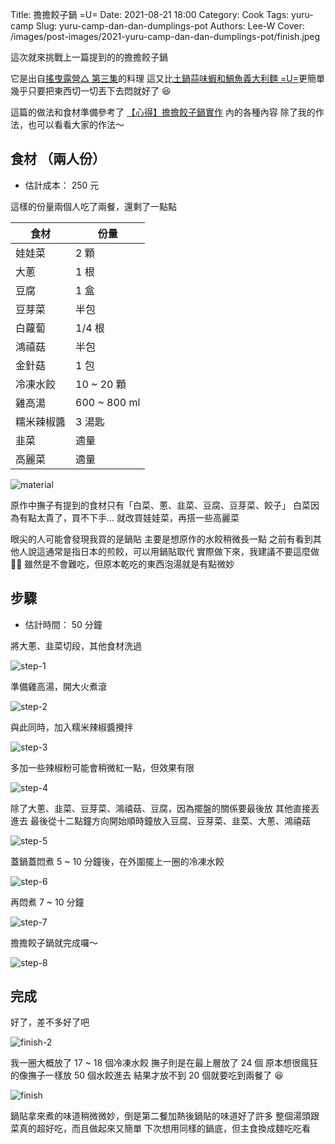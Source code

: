 Title: 擔擔餃子鍋 =U=
Date: 2021-08-21 18:00
Category: Cook
Tags: yuru-camp
Slug: yuru-camp-dan-dan-dumplings-pot
Authors: Lee-W
Cover: /images/post-images/2021-yuru-camp-dan-dan-dumplings-pot/finish.jpeg

這次就來挑戰上一篇提到的的擔擔餃子鍋

<!--more-->

它是出自[搖曳露營△ 第三集](https://ani.gamer.com.tw/animeVideo.php?sn=21673)的料理
這又比[土鍋蒜味蝦和鯛魚義大利麵 =U=]({filename}/posts/cook/2021/16-yuru-camp-ajillo.md)更簡單
幾乎只要把東西切一切丟下去悶就好了 😆

這篇的做法和食材準備參考了 [【心得】擔擔餃子鍋實作](https://forum.gamer.com.tw/C.php?bsn=47411&snA=713) 內的各種內容
除了我的作法，也可以看看大家的作法～

## 食材 （兩人份）
* 估計成本： 250 元

這樣的份量兩個人吃了兩餐，還剩了一點點

| 食材 | 份量 |
|---|---|
| 娃娃菜 | 2 顆 |
| 大蔥 | 1 根 |
| 豆腐 | 1 盒 |
| 豆芽菜 | 半包 |
| 白蘿蔔 | 1/4 根 |
| 鴻禧菇 | 半包 |
| 金針菇 | 1 包 |
| 冷凍水餃 | 10 ~ 20 顆 |
| 雞高湯 | 600 ~ 800 ml |
| 糯米辣椒醬 | 3 湯匙 |
| 韭菜 | 適量 |
| 高麗菜 | 適量 |

![material](/images/post-images/2021-yuru-camp-dan-dan-dumplings-pot/material.jpeg)

原作中撫子有提到的食材只有「白菜、蔥、韭菜、豆腐、豆芽菜、餃子」
白菜因為有點太貴了，買不下手...
就改買娃娃菜，再搭一些高麗菜

眼尖的人可能會發現我買的是鍋貼
主要是想原作的水餃稍微長一點
之前有看到其他人說這通常是指日本的煎餃，可以用鍋貼取代
實際做下來，我建議不要這麼做 🙅‍♂️
雖然是不會難吃，但原本乾吃的東西泡湯就是有點微妙

## 步驟
* 估計時間： 50 分鐘

將大蔥、韭菜切段，其他食材洗過

![step-1](/images/post-images/2021-yuru-camp-dan-dan-dumplings-pot/step-1.jpeg)

準備雞高湯，開大火煮滾

![step-2](/images/post-images/2021-yuru-camp-dan-dan-dumplings-pot/step-2.jpeg)

與此同時，加入糯米辣椒醬攪拌

![step-3](/images/post-images/2021-yuru-camp-dan-dan-dumplings-pot/step-3.jpeg)

多加一些辣椒粉可能會稍微紅一點，但效果有限

![step-4](/images/post-images/2021-yuru-camp-dan-dan-dumplings-pot/step-4.jpeg)

除了大蔥、韭菜、豆芽菜、鴻禧菇、豆腐，因為擺盤的關係要最後放
其他直接丟進去
最後從十二點鐘方向開始順時鐘放入豆腐、豆芽菜、韭菜、大蔥、鴻禧菇

![step-5](/images/post-images/2021-yuru-camp-dan-dan-dumplings-pot/step-5.jpeg)

蓋鍋蓋悶煮 5 ~ 10 分鐘後，在外圍擺上一圈的冷凍水餃

![step-6](/images/post-images/2021-yuru-camp-dan-dan-dumplings-pot/step-6.jpeg)

再悶煮 7 ~ 10 分鐘

![step-7](/images/post-images/2021-yuru-camp-dan-dan-dumplings-pot/step-7.jpeg)

擔擔餃子鍋就完成囉～

![step-8](/images/post-images/2021-yuru-camp-dan-dan-dumplings-pot/step-8.jpeg)

## 完成

好了，差不多好了吧

![finish-2](/images/post-images/2021-yuru-camp-dan-dan-dumplings-pot/finish-2.jpeg)

我一圈大概放了 17 ~ 18 個冷凍水餃
撫子則是在最上層放了 24 個
原本想很瘋狂的像撫子一樣放 50 個水餃進去
結果才放不到 20 個就要吃到兩餐了 😆

![finish](/images/post-images/2021-yuru-camp-dan-dan-dumplings-pot/finish.jpeg)

鍋貼拿來煮的味道稍微微妙，倒是第二餐加熱後鍋貼的味道好了許多
整個湯頭跟菜真的超好吃，而且做起來又簡單
下次想用同樣的鍋底，但主食換成麵吃吃看
